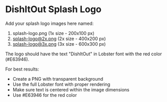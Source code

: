 # DishItOut Splash Logo

Add your splash logo images here named:

1. splash-logo.png (1x size - 200x100 px)
2. splash-logo@2x.png (2x size - 400x200 px)
3. splash-logo@3x.png (3x size - 600x300 px)

The logo should have the text "DishItOut" in Lobster font with the red color (#E63946).

For best results:
- Create a PNG with transparent background
- Use the full Lobster font with proper rendering
- Make sure text is centered within the image dimensions
- Use #E63946 for the red color